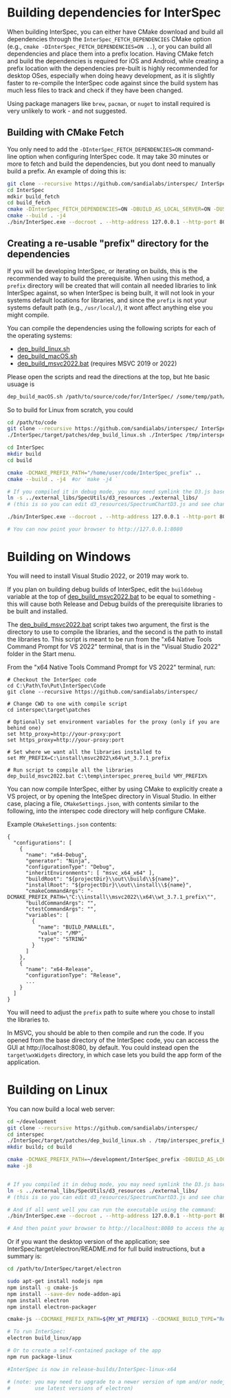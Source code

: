 # Building dependencies for InterSpec
When building InterSpec, you can either have CMake download and build all dependencies through the `InterSpec_FETCH_DEPENDENCIES` CMake option (e.g., `cmake -DInterSpec_FETCH_DEPENDENCIES=ON ..`), or you can build all dependencies and place them into a prefix location.  Having CMake fetch and build the dependencies is required for iOS and Android, while creating a prefix location with the dependencies pre-built is highly recommended for desktop OSes, especially when doing heavy development, as it is slightly faster to re-compile the InterSpec code against since the build system has much less files to track and check if they have been changed.  

Using package managers like `brew`, `pacman`, or `nuget` to install required is very unlikely to work - and not suggested.  


## Building with CMake Fetch 
You only need to add the `-DInterSpec_FETCH_DEPENDENCIES=ON` command-line option when configuring InterSpec code.
It may take 30 minutes or more to fetch and build the dependencies, but you dont need to manually build a prefix.
An example of doing this is:
```bash
git clone --recursive https://github.com/sandialabs/interspec/ InterSpec
cd InterSpec
mdkir build_fetch
cd build_fetch
cmake -DInterSpec_FETCH_DEPENDENCIES=ON -DBUILD_AS_LOCAL_SERVER=ON -DUSE_BATCH_TOOLS=OFF ..
cmake --build . -j4
./bin/InterSpec.exe --docroot . --http-address 127.0.0.1 --http-port 8080 -c ./data/config/wt_config_localweb.xml
```



## Creating a re-usable "prefix" directory for the dependencies
If you will be developing InterSpec, or iterating on builds, this is the recommended way to build the prerequisite.  When using this method, a `prefix` directory will be created that will contain all needed libraries to link InterSpec against, so when InterSpec is being built, it will not look in your systems default locations for libraries, and since the `prefix` is not your systems default path (e.g., `/usr/local/`), it wont affect anything else you might compile.

You can compile the dependencies using the following scripts for each of the operating systems:
- [dep_build_linux.sh](dep_build_linux.sh)
- [dep_build_macOS.sh](dep_build_macOS.sh)
- [dep_build_msvc2022.bat](dep_build_msvc2022.bat)  (requires MSVC 2019 or 2022)

Please open the scripts and read the directions at the top, but hte basic usuage is
```bash
dep_build_macOS.sh /path/to/source/code/for/InterSpec/ /some/temp/path/to/build/in/ /prefix/location/"
```

So to build for Linux from scratch, you could
```bash
cd /path/to/code
git clone --recursive https://github.com/sandialabs/interspec/ InterSpec
./InterSpec/target/patches/dep_build_linux.sh ./InterSpec /tmp/interspec_prefix_build /home/user/code/InterSpec_prefix

cd InterSpec
mkdir build
cd build

cmake -DCMAKE_PREFIX_PATH="/home/user/code/InterSpec_prefix" ..
cmake --build . -j4  #or `make -j4 `

# If you compiled it in debug mode, you may need symlink the D3.js based resources to where the web-requests expect to find them, e.g.
ln -s ../external_libs/SpecUtils/d3_resources ./external_libs/
# (this is so you can edit d3_resources/SpectrumChartD3.js and see changes without doing a file copy)

./bin/InterSpec.exe --docroot . --http-address 127.0.0.1 --http-port 8080 -c ./data/config/wt_config_localweb.xml

# You can now point your browser to http://127.0.0.1:8080
```



# Building on Windows
You will need to install Visual Studio 2022, or 2019 may work to.

If you plan on building debug builds of InterSpec, edit the `builddebug` variable at the top of [dep_build_msvc2022.bat](dep_build_msvc2022.bat) to be equal to something - this will cause both Release and Debug builds of the prerequisite libraries to be built and installed.

The [dep_build_msvc2022.bat](dep_build_msvc2022.bat) script takes two argument, the first is the directory to use to compile the libraries, and the second is the path to install the libraries to.  This script is meant to be run from the "x64 Native Tools Command Prompt for VS 2022" terminal, that is in the "Visual Studio 2022" folder in the Start menu.


From the "x64 Native Tools Command Prompt for VS 2022" terminal, run:
```batch
# Checkout the InterSpec code
cd C:\Path\To\Put\InterSpec\Code
git clone --recursive https://github.com/sandialabs/interspec/

# Change CWD to one with compile script
cd interspec\target\patches

# Optionally set environment variables for the proxy (only if you are behind one)
set http_proxy=http://your-proxy:port
set https_proxy=http://your-proxy:port

# Set where we want all the libraries installed to
set MY_PREFIX=C:\install\msvc2022\x64\wt_3.7.1_prefix

# Run script to compile all the libraries
dep_build_msvc2022.bat C:\temp\interspec_prereq_build %MY_PREFIX%
```

You can now compile InterSpec, either by using CMake to explicitly create a VS project, or by opening the InteSpec directory in Visual Studio.  In either case, placing a file, `CMakeSettings.json`, with contents similar to the following, into the interspec code directory will help configure CMake.


Example `CMakeSettings.json` contents:
```
{
  "configurations": [
    {
      "name": "x64-Debug",
      "generator": "Ninja",
      "configurationType": "Debug",
      "inheritEnvironments": [ "msvc_x64_x64" ],
      "buildRoot": "${projectDir}\\out\\build\\${name}",
      "installRoot": "${projectDir}\\out\\install\\${name}",
      "cmakeCommandArgs": "-DCMAKE_PREFIX_PATH=\"C:\\install\\msvc2022\\x64\\wt_3.7.1_prefix\"",
      "buildCommandArgs": "",
      "ctestCommandArgs": "",
      "variables": [
        {
          "name": "BUILD_PARALLEL",
          "value": "/MP",
          "type": "STRING"
        }
      ]
    },
    {
      "name": "x64-Release",
      "configurationType": "Release",
      ...
    }
  ]
}
```
You will need to adjust the `prefix` path to suite where you chose to install the libraries to.

In MSVC, you should be able to then compile and run the code.  If you opened from the base directory of the InterSpec code, you can access the GUI at http://localhost:8080, by default.  You could instead open the `target\wxWidgets` directory, in which case lets you build the app form of the application.



# Building on Linux
You can now build a local web server:
```bash
cd ~/development
git clone --recursive https://github.com/sandialabs/interspec/
cd interspec
./InterSpec/target/patches/dep_build_linux.sh . /tmp/interspec_prefix_build ~/development/InterSpec_prefix
mkdir build; cd build

cmake -DCMAKE_PREFIX_PATH=~/development/InterSpec_prefix -DBUILD_AS_LOCAL_SERVER=ON -DUSE_BATCH_TOOLS=OFF ..
make -j8


# If you compiled it in debug mode, you may need symlink the D3.js based resources to where the web-requests expect to find them, e.g.
ln -s ../external_libs/SpecUtils/d3_resources ./external_libs/
# (this is so you can edit d3_resources/SpectrumChartD3.js and see changes without doing a file copy)

# And if all went well you can run the executable using the command:
./bin/InterSpec.exe --docroot . --http-address 127.0.0.1 --http-port 8080 -c ./data/config/wt_config_localweb.xml

# And then point your browser to http://localhost:8080 to access the application
```

Or if you want the desktop version of the application; see InterSpec/target/electron/README.md for full build instructions, but a summary is:
```bash
cd /path/to/InterSpec/target/electron

sudo apt-get install nodejs npm
npm install -g cmake-js
npm install --save-dev node-addon-api
npm install electron
npm install electron-packager

cmake-js --CDCMAKE_PREFIX_PATH=${MY_WT_PREFIX} --CDCMAKE_BUILD_TYPE="Release" --out="build_linux" --target install

# To run InterSpec:
electron build_linux/app

# Or to create a self-contained package of the app
npm run package-linux

#InterSpec is now in release-builds/InterSpec-linux-x64

# (note: you may need to upgrade to a newer version of npm and/or nodejs to
#        use latest versions of electron)
```
